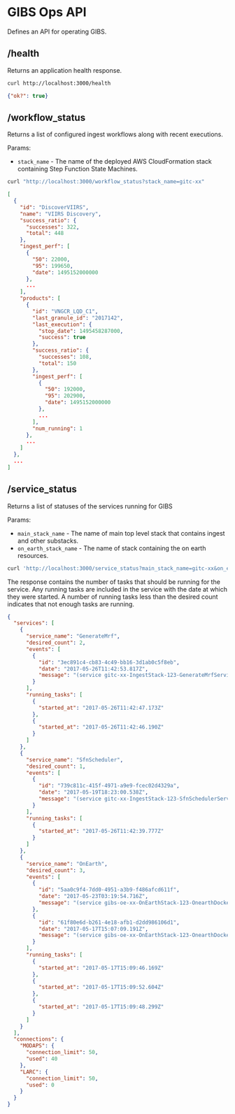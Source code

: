 # GIBS Ops API

Defines an API for operating GIBS.

## /health

Returns an application health response.

```Bash
curl http://localhost:3000/health
```
```JSON
{"ok?": true}
```

## /workflow_status

Returns a list of configured ingest workflows along with recent executions.

Params:

* `stack_name` - The name of the deployed AWS CloudFormation stack containing Step Function State Machines.

```Bash
curl "http://localhost:3000/workflow_status?stack_name=gitc-xx"
```
```JSON
[
  {
    "id": "DiscoverVIIRS",
    "name": "VIIRS Discovery",
    "success_ratio": {
      "successes": 322,
      "total": 448
    },
    "ingest_perf": [
      {
        "50": 22000,
        "95": 199650,
        "date": 1495152000000
      },
      ...
    ],
    "products": [
      {
        "id": "VNGCR_LQD_C1",
        "last_granule_id": "2017142",
        "last_execution": {
          "stop_date": 1495458287000,
          "success": true
        },
        "success_ratio": {
          "successes": 108,
          "total": 150
        },
        "ingest_perf": [
          {
            "50": 192000,
            "95": 202900,
            "date": 1495152000000
          },
          ...
        ],
        "num_running": 1
      },
      ...
    ]
  },
  ...
]
```

## /service_status

Returns a list of statuses of the services running for GIBS

Params:

* `main_stack_name` - The name of main top level stack that contains ingest and other substacks.
* `on_earth_stack_name` - The name of stack containing the on earth resources.

```Bash
curl 'http://localhost:3000/service_status?main_stack_name=gitc-xx&on_earth_stack_name=gibs-oe-xx'
```

The response contains the number of tasks that should be running for the service. Any running tasks are included in the service with the date at which they were started. A number of running tasks less than the desired count indicates that not enough tasks are running.

```JSON
{
  "services": [
    {
      "service_name": "GenerateMrf",
      "desired_count": 2,
      "events": [
        {
          "id": "3ec891c4-cb83-4c49-bb16-3d1ab0c5f8eb",
          "date": "2017-05-26T11:42:53.817Z",
          "message": "(service gitc-xx-IngestStack-123-GenerateMrfService) has reached a steady state."
        }
      ],
      "running_tasks": [
        {
          "started_at": "2017-05-26T11:42:47.173Z"
        },
        {
          "started_at": "2017-05-26T11:42:46.190Z"
        }
      ]
    },
    {
      "service_name": "SfnScheduler",
      "desired_count": 1,
      "events": [
        {
          "id": "739c811c-415f-4971-a9e9-fcec02d4329a",
          "date": "2017-05-19T18:23:00.538Z",
          "message": "(service gitc-xx-IngestStack-123-SfnSchedulerService) was unable to place a task because no container instance met all of its requirements. Reason: No Container Instances were found in your cluster. For more information, see the Troubleshooting section of the Amazon ECS Developer Guide."
        }
      ],
      "running_tasks": [
        {
          "started_at": "2017-05-26T11:42:39.777Z"
        }
      ]
    },
    {
      "service_name": "OnEarth",
      "desired_count": 3,
      "events": [
        {
          "id": "5aa0c9f4-7dd0-4951-a3b9-f486afcd611f",
          "date": "2017-05-23T03:19:54.716Z",
          "message": "(service gibs-oe-xx-OnEarthStack-123-OnearthDocker) has reached a steady state."
        },
        {
          "id": "61f80e6d-b261-4e18-afb1-d2dd986106d1",
          "date": "2017-05-17T15:07:09.191Z",
          "message": "(service gibs-oe-xx-OnEarthStack-123-OnearthDocker) has started 3 tasks: (task 81524543-74d1-4d95-b455-7cff89088515) (task 9d78d227-9882-4302-8f9f-4deab64484c6) (task 07520087-779a-490d-bd69-34f1e4c12a66)."
        }
      ],
      "running_tasks": [
        {
          "started_at": "2017-05-17T15:09:46.169Z"
        },
        {
          "started_at": "2017-05-17T15:09:52.604Z"
        },
        {
          "started_at": "2017-05-17T15:09:48.299Z"
        }
      ]
    }
  ],
  "connections": {
    "MODAPS": {
      "connection_limit": 50,
      "used": 40
    },
    "LARC": {
      "connection_limit": 50,
      "used": 0
    }
  }
}

```